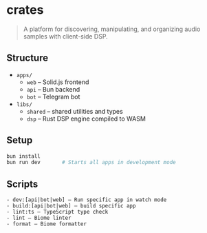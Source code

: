 # crates

> A platform for discovering, manipulating, and organizing audio samples with client-side DSP.

## Structure

- `apps/`
  - `web` – Solid.js frontend
  - `api` – Bun backend
  - `bot` – Telegram bot
- `libs/`
  - `shared` – shared utilities and types
  - `dsp` – Rust DSP engine compiled to WASM

## Setup

```bash
bun install
bun run dev       # Starts all apps in development mode
```

## Scripts

    - dev:[api|bot|web] – Run specific app in watch mode
    - build:[api|bot|web] – build specific app
    - lint:ts – TypeScript type check
    - lint – Biome linter
    - format – Biome formatter
